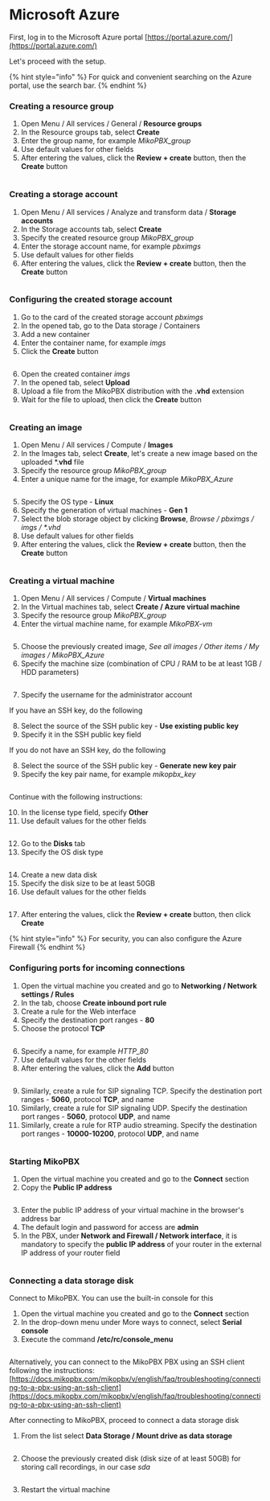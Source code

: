 # Microsoft Azure

First, log in to the Microsoft Azure portal [https://portal.azure.com/](https://portal.azure.com/)

Let's proceed with the setup.

{% hint style="info" %}
For quick and convenient searching on the Azure portal, use the search bar.
{% endhint %}

### Creating a resource group

1. Open Menu / All services / General / **Resource groups**
2. In the Resource groups tab, select **Create**
3. Enter the group name, for example _MikoPBX\_group_
4. Use default values for other fields
5. After entering the values, click the **Review + create** button, then the **Create** button

<figure><img src="../../.gitbook/assets/MikoPBXAzureInstallation_eng_1.png" alt=""><figcaption></figcaption></figure>

### Creating a storage account

1. Open Menu / All services / Analyze and transform data / **Storage accounts**
2. In the Storage accounts tab, select **Create**
3. Specify the created resource group _MikoPBX\_group_
4. Enter the storage account name, for example _pbximgs_
5. Use default values for other fields
6. After entering the values, click the **Review + create** button, then the **Create** button

<figure><img src="../../.gitbook/assets/MikoPBXAzureInstallation_eng_2.png" alt=""><figcaption></figcaption></figure>

### Configuring the created storage account

1. Go to the card of the created storage account _pbximgs_
2. In the opened tab, go to the Data storage / Containers
3. Add a new container
4. Enter the container name, for example _imgs_
5. Click the **Create** button

<figure><img src="../../.gitbook/assets/MikoPBXAzureInstallation_eng_3.png" alt=""><figcaption></figcaption></figure>

6. Open the created container _imgs_
7. In the opened tab, select **Upload**
8. Upload a file from the MikoPBX distribution with the **.vhd** extension
9. Wait for the file to upload, then click the **Create** button

<figure><img src="../../.gitbook/assets/MikoPBXAzureInstallation_eng_4.png" alt=""><figcaption></figcaption></figure>

### Creating an image

1. Open Menu / All services / Compute / **Images**
2. In the Images tab, select **Create**, let's create a new image based on the uploaded \*.**vhd** file
3. Specify the resource group _MikoPBX\_group_
4. Enter a unique name for the image, for example _MikoPBX\_Azure_

<figure><img src="../../.gitbook/assets/MikoPBXAzureInstallation_eng_5.png" alt=""><figcaption></figcaption></figure>

5. Specify the OS type - **Linux**
6. Specify the generation of virtual machines - **Gen 1**
7. Select the blob storage object by clicking **Browse**, _Browse / pbximgs / imgs / \*.vhd_
8. Use default values for other fields
9. After entering the values, click the **Review + create** button, then the **Create** button

<figure><img src="../../.gitbook/assets/MikoPBXAzureInstallation_eng_6.png" alt=""><figcaption></figcaption></figure>

### Creating a virtual machine

1. Open Menu / All services / Compute / **Virtual machines**
2. In the Virtual machines tab, select **Create / Azure virtual machine**
3. Specify the resource group _MikoPBX\_group_
4. Enter the virtual machine name, for example _MikoPBX-vm_

<figure><img src="../../.gitbook/assets/MikoPBXAzureInstallation_eng_7.png" alt=""><figcaption></figcaption></figure>

5. Choose the previously created image, _See all images / Other items / My images / MikoPBX\_Azure_
6. Specify the machine size (combination of CPU / RAM to be at least 1GB / HDD parameters)

<figure><img src="../../.gitbook/assets/MikoPBXAzureInstallation_eng_8.png" alt=""><figcaption></figcaption></figure>

7. Specify the username for the administrator account

If you have an SSH key, do the following

8. Select the source of the SSH public key - **Use existing public key**
9. Specify it in the SSH public key field

If you do not have an SSH key, do the following

8. Select the source of the SSH public key - **Generate new key pair**
9. Specify the key pair name, for example _mikopbx\_key_

<figure><img src="../../.gitbook/assets/MikoPBXAzureInstallation_eng_9.png" alt=""><figcaption></figcaption></figure>

Continue with the following instructions:

10. In the license type field, specify **Other**
11. Use default values for the other fields

<figure><img src="../../.gitbook/assets/MikoPBXAzureInstallation_eng_10.png" alt=""><figcaption></figcaption></figure>

12. Go to the **Disks** tab
13. Specify the OS disk type

<figure><img src="../../.gitbook/assets/MikoPBXAzureInstallation_eng_11.png" alt=""><figcaption></figcaption></figure>

14. Create a new data disk
15. Specify the disk size to be at least 50GB
16. Use default values for the other fields

<figure><img src="../../.gitbook/assets/MikoPBXAzureInstallation_eng_12.png" alt=""><figcaption></figcaption></figure>

17. After entering the values, click the **Review + create** button, then click **Create**

{% hint style="info" %}
For security, you can also configure the Azure Firewall
{% endhint %}

### Configuring ports for incoming connections

1. Open the virtual machine you created and go to **Networking / Network settings / Rules**
2. In the tab, choose **Create inbound port rule**
3. Create a rule for the Web interface
4. Specify the destination port ranges - **80**
5. Choose the protocol **TCP**

<figure><img src="../../.gitbook/assets/MikoPBXAzureInstallation_eng_13.png" alt=""><figcaption></figcaption></figure>

6. Specify a name, for example _HTTP\_80_
7. Use default values for the other fields
8. After entering the values, click the **Add** button

<figure><img src="../../.gitbook/assets/MikoPBXAzureInstallation_eng_14.png" alt=""><figcaption></figcaption></figure>

9. Similarly, create a rule for SIP signaling TCP. Specify the destination port ranges - **5060**, protocol **TCP**, and name
10. Similarly, create a rule for SIP signaling UDP. Specify the destination port ranges - **5060**, protocol **UDP**, and name
11. Similarly, create a rule for RTP audio streaming. Specify the destination port ranges - **10000-10200**, protocol **UDP**, and name

<figure><img src="../../.gitbook/assets/MikoPBXAzureInstallation_eng_15.png" alt=""><figcaption></figcaption></figure>

### Starting MikoPBX

1. Open the virtual machine you created and go to the **Connect** section
2. Copy the **Public IP address**

<figure><img src="../../.gitbook/assets/MikoPBXAzureInstallation_eng_16.png" alt=""><figcaption></figcaption></figure>

3. Enter the public IP address of your virtual machine in the browser's address bar
4. The default login and password for access are **admin**
5. In the PBX, under **Network and Firewall / Network interface**, it is mandatory to specify the **public IP address** of your router in the external IP address of your router field

<figure><img src="../../.gitbook/assets/MikoPBXAzureInstallation_eng_17.png" alt=""><figcaption></figcaption></figure>

### Connecting a data storage disk

Connect to MikoPBX. You can use the built-in console for this

1. Open the virtual machine you created and go to the **Connect** section
2. In the drop-down menu under More ways to connect, select **Serial console**
3. Execute the command **/etc/rc/console\_menu**

<figure><img src="../../.gitbook/assets/MikoPBXAzureInstallation_eng_18.png" alt=""><figcaption></figcaption></figure>

Alternatively, you can connect to the MikoPBX PBX using an SSH client following the instructions: [https://docs.mikopbx.com/mikopbx/v/english/faq/troubleshooting/connecting-to-a-pbx-using-an-ssh-client](https://docs.mikopbx.com/mikopbx/v/english/faq/troubleshooting/connecting-to-a-pbx-using-an-ssh-client)

After connecting to MikoPBX, proceed to connect a data storage disk

1. From the list select **Data Storage / Mount drive as data storage**

<figure><img src="../../.gitbook/assets/MikoPBXAzureInstallation_eng_19.png" alt=""><figcaption></figcaption></figure>

2. Choose the previously created disk (disk size of at least 50GB) for storing call recordings, in our case _sda_

<figure><img src="../../.gitbook/assets/MikoPBXAzureInstallation_eng_21.png" alt=""><figcaption></figcaption></figure>

3. Restart the virtual machine
